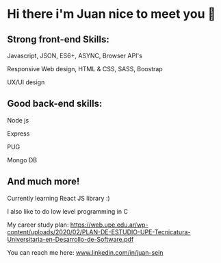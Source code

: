 # Hi there i'm Juan nice to meet you 👋

## Strong front-end Skills:

 Javascript, JSON, ES6+, ASYNC, Browser API's

 Responsive Web design, HTML & CSS, SASS, Boostrap 

 UX/UI design

## Good back-end skills: 

 Node js

 Express

 PUG

 Mongo DB

## And much more!

Currently learning React JS library :) 

I also like to do low level programming in C

My career study plan: 
https://web.upe.edu.ar/wp-content/uploads/2020/02/PLAN-DE-ESTUDIO-UPE-Tecnicatura-Universitaria-en-Desarrollo-de-Software.pdf

You can reach me here: www.linkedin.com/in/juan-sein
